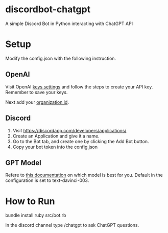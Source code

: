 # discordbot-chatgpt
A simple Discord Bot in Python interacting with ChatGPT API

# Setup

Modify the config.json with the following instruction.

## OpenAI
Visit OpenAI [keys settings](https://platform.openai.com/account/api-keys) and follow the steps to create your API key. Remember to save your keys.

Next add your [organization id](https://platform.openai.com/account/org-settings).

## Discord

1. Visit https://discordapp.com/developers/applications/
2. Create an Application and give it a name.
3. Go to the Bot tab, and create one by clicking the Add Bot button.
4. Copy your bot token into the config.json

## GPT Model

Refere to [this documentation](https://platform.openai.com/docs/models) on which model is best for you. Default in the configuration is set to text-davinci-003.


# How to Run

bundle install
ruby src/bot.rb

In the discord channel type /chatgpt to ask ChatGPT questions.